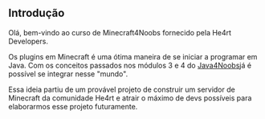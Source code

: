 ## Introdução

Olá, bem-vindo ao curso de Minecraft4Noobs fornecido pela He4rt Developers.

Os plugins em Minecraft é uma ótima maneira de se iniciar a programar em Java. Com os conceitos passados nos módulos 3 e 4 do <a href="https://github.com/paulorievrs/java4noobs">Java4Noobs</a>já é possível se integrar nesse "mundo".

Essa ideia partiu de um provável projeto de construir um servidor de Minecraft da comunidade He4rt e atrair o máximo de devs possíveis para elaborarmos esse projeto futuramente.
